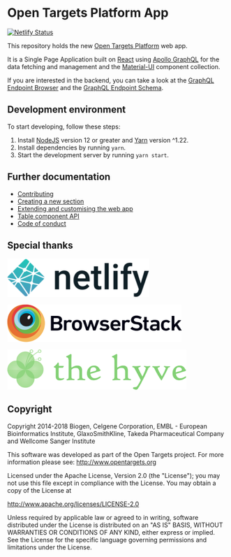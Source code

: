 # Open Targets Platform App

[![Netlify Status](https://api.netlify.com/api/v1/badges/58a127ca-67c0-4cc3-b9e3-88dad47cfc7f/deploy-status)](https://app.netlify.com/sites/platform-app/deploys)

This repository holds the new [Open Targets Platform](https://www.targetvalidation.org) web app.

It is a Single Page Application built on [React](https://reactjs.org/) using [Apollo GraphQL](https://www.apollographql.com/docs/react/v3.0-beta) for the data fetching and management and the [Material-UI](https://material-ui.com/) component collection.

If you are interested in the backend, you can take a look at the [GraphQL Endpoint Browser](https://api-beta-dot-open-targets-eu-dev.appspot.com/api/v4/graphql/browser) and the [GraphQL Endpoint Schema](https://api-beta-dot-open-targets-eu-dev.appspot.com/api/v4/graphql/browser).

## Development environment

To start developing, follow these steps:

1. Install [NodeJS](https://nodejs.org/en/) version 12 or greater and [Yarn](https://classic.yarnpkg.com/en/docs/install) version ^1.22.
2. Install dependencies by running `yarn`.
3. Start the development server by running `yarn start`.

## Further documentation

- [Contributing](docs/CONTRIBUTING.md)
- [Creating a new section](docs/sections.md)
- [Extending and customising the web app](docs/customisations.md)
- [Table component API](./src/components/Table/README.md)
- [Code of conduct](docs/CODE_OF_CONDUCT.md)

## Special thanks

[<img src="./docs/netlify-logo.svg" alt="BrowserStack" width="325">](https://www.netlify.com/)

[<img src="./docs/browserstack-logo.svg" alt="BrowserStack" width="400">](https://www.browserstack.com/)

[<img src="./docs/thehyve-logo.svg" alt="TheHyve" width="410">](https://www.thehyve.nl/)

## Copyright

Copyright 2014-2018 Biogen, Celgene Corporation, EMBL - European Bioinformatics Institute, GlaxoSmithKline, Takeda Pharmaceutical Company and Wellcome Sanger Institute

This software was developed as part of the Open Targets project. For more information please see: http://www.opentargets.org

Licensed under the Apache License, Version 2.0 (the "License");
you may not use this file except in compliance with the License.
You may obtain a copy of the License at

http://www.apache.org/licenses/LICENSE-2.0

Unless required by applicable law or agreed to in writing, software
distributed under the License is distributed on an "AS IS" BASIS,
WITHOUT WARRANTIES OR CONDITIONS OF ANY KIND, either express or implied.
See the License for the specific language governing permissions and
limitations under the License.
